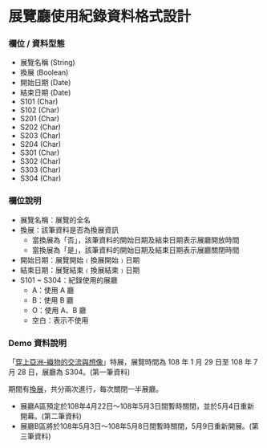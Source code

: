 展覽廳使用紀錄資料格式設計
==========================


### 欄位 / 資料型態 ###

- 展覽名稱 (String)
- 換展 (Boolean)
- 開始日期 (Date)
- 結束日期 (Date)
- S101 (Char)
- S102 (Char)
- S201 (Char)
- S202 (Char)
- S203 (Char)
- S204 (Char)
- S301 (Char)
- S302 (Char)
- S303 (Char)
- S304 (Char)


### 欄位說明 ###

- 展覽名稱：展覽的全名
- 換展：該筆資料是否為換展資訊
	- 當換展為「否」，該筆資料的開始日期及結束日期表示展廳開放時間
	- 當換展為「是」，該筆資料的開始日期及結束日期表示展廳關閉時間
- 開始日期：展覽開始﹙換展開始﹚日期
- 結束日期：展覽結束﹙換展結束﹚日期
- S101 ~ S304：紀錄使用的展廳
	- A：使用 A 廳
	- B：使用 B 廳
	- O：使用 A、B 廳
	- 空白：表示不使用


### Demo 資料說明 ###

「[穿上亞洲-織物的交流與想像](https://south.npm.gov.tw/ExhibitionsDetailC003110.aspx?Cond=31e50fed-09ca-439a-830c-85f0fbf4e0db&appname=Exhibition3112&State=0)」特展，展覽時間為 108 年 1 月 29 日至 108 年 7 月 28 日，展廳為 S304。(第一筆資料)

期間有[換展](https://south.npm.gov.tw/ActivitiesDetailC006110.aspx?Cond=d5ab9ab1-352d-492e-9063-47c334fbb178)，共分兩次進行，每次關閉一半展廳。

- 展廳A區預定於108年4月22日～108年5月3日間暫時關閉，並於5月4日重新開幕。(第二筆資料)
- 展廳B區將於108年5月3日～108年5月8日間暫時關閉，5月9日重新開展。(第三筆資料)